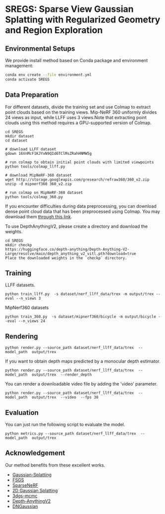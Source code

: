 # SREGS: Sparse View Gaussian Splatting with Regularized Geometry and Region Exploration

## Environmental Setups
We provide install method based on Conda package and environment management:
```bash
conda env create --file environment.yml
conda activate SREGS
```

## Data Preparation
For different datasets, divide the training set and use Colmap to extract point clouds based on the training views. Mip-NeRF 360 uniformly divides 24 views as input, while LLFF uses 3 views.Note that extracting point clouds using this method requires a GPU-supported version of Colmap.

``` 
cd SREGS
mkdir dataset 
cd dataset

# download LLFF dataset
gdown 16VnMcF1KJYxN9QId6TClMsZRahHNMW5g

# run colmap to obtain initial point clouds with limited viewpoints
python tools/colmap_llff.py

# download MipNeRF-360 dataset
wget http://storage.googleapis.com/gresearch/refraw360/360_v2.zip
unzip -d mipnerf360 360_v2.zip

# run colmap on MipNeRF-360 dataset
python tools/colmap_360.py
```
If you encounter difficulties during data preprocessing, you can download dense point cloud data that has been preprocessed using Colmap. You may download them [through this link](https://drive.google.com/drive/folders/1VymLQAqzXtrd2CnWAFSJ0RTTnp25mLgA?usp=share_link). 

To use DepthAnythingV2, please create a directory and download the weights.
``` 
cd SREGS
mkdir checkp
https://huggingface.co/depth-anything/Depth-Anything-V2-Large/resolve/main/depth_anything_v2_vitl.pth?download=true
Place the downloaded weights in the `checkp` directory.
```

## Training
LLFF datasets.
``` 
python train_llff.py  -s dataset/nerf_llff_data/trex -m output/trex --eval --n_views 3
```

MipNerf360 datasets
``` 
python train_360.py  -s dataset/mipnerf360/bicycle -m output/bicycle --eval --n_views 24
```
## Rendering

```
python render.py --source_path dataset/nerf_llff_data/trex  --model_path  output/trex
```
If you want to obtain depth maps predicted by a monocular depth estimator.

```
python render.py --source_path dataset/nerf_llff_data/trex  --model_path  output/trex  --render_depth
```
You can render a downloadable video file by adding the 'video' parameter.
```
python render.py --source_path dataset/nerf_llff_data/trex  --model_path  output/trex  --video  --fps 30
```

## Evaluation
You can just run the following script to evaluate the model.  

```
python metrics.py --source_path dataset/nerf_llff_data/trex  --model_path  output/trex
```

## Acknowledgement

Our method benefits from these excellent works.

- [Gaussian-Splatting](https://github.com/graphdeco-inria/gaussian-splatting)
- [FSGS](https://github.com/VITA-Group/FSGS)
- [SparseNeRF](https://github.com/Wanggcong/SparseNeRF)
- [2D Gaussian Splatting](https://github.com/hbb1/2d-gaussian-splatting)
- [3dgs-mcmc](https://github.com/ubc-vision/3dgs-mcmc)
- [Depth-AnythingV2](https://github.com/DepthAnything/Depth-Anything-V2?tab=readme-ov-file)
- [DNGaussian](https://github.com/Fictionarry/DNGaussian)
